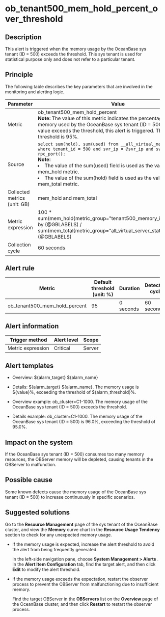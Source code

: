 ob_tenant500_mem_hold_percent_over_threshold 
=================================================================



**Description** 
------------------------------------

This alert is triggered when the memory usage by the OceanBase sys tenant (ID = 500) exceeds the threshold. This sys tenant is used for statistical purpose only and does not refer to a particular tenant.

Principle 
------------------------------

The following table describes the key parameters that are involved in the monitoring and alerting logic. 


|          Parameter           |                                                                                                                                                                                                                           Value                                                                                                                                                                                                                            |
|------------------------------|------------------------------------------------------------------------------------------------------------------------------------------------------------------------------------------------------------------------------------------------------------------------------------------------------------------------------------------------------------------------------------------------------------------------------------------------------------|
| Metric                       | ob_tenant500_mem_hold_percent </br>**Note:**  The value of this metric indicates the percentage of the memory used by the OceanBase sys tenant (ID = 500). When this value exceeds the threshold, this alert is triggered. The default threshold is 95%.                                                                                                                                                                         |
| Source                       | ```select sum(hold), sum(used) from __all_virtual_memory_info where tenant_id = 500 and svr_ip = @svr_ip and svr_port = rpc_port(); ```  </br>**Note:**  <li> The value of the sum(used) field is used as the value of the mem_hold metric.   </li><li> The value of the sum(hold) field is used as the value of the mem_total metric. </li>   |
| Collected metrics (unit: GB) | mem_hold and mem_total                                                                                                                                                                                                                                                                                                                                                                                                                                     |
| Metric expression            | 100 \* sum(mem_hold{metric_group="tenant500_memory_info",@LABELS}) by (@GBLABELS) / sum(mem_total{metric_group="all_virtual_server_stat",@LABELS}) by (@GBLABELS)                                                                                                                                                                                                                                                                                          |
| Collection cycle             | 60 seconds                                                                                                                                                                                                                                                                                                                                                                                                                                                 |



**Alert rule** 
-----------------------------------



|            Metric             | Default threshold (unit: %) | Duration  | Detection cycle | Time before clearance |
|-------------------------------|-----------------------------|-----------|-----------------|-----------------------|
| ob_tenant500_mem_hold_percent | 95                          | 0 seconds | 60 seconds      | 5 minutes             |



**Alert information** 
------------------------------------------



|  Trigger method   | Alert level | Scope  |
|-------------------|-------------|--------|
| Metric expression | Critical    | Server |



**Alert templates** 
----------------------------------------

* Overview: \${alarm_target} ${alarm_name}

  

* Details: \${alarm_target} \${alarm_name}. The memory usage is \${value}%, exceeding the threshold of ${alarm_threshold}%.

  

* Overview example: ob_cluster=C1-1000. The memory usage of the OceanBase sys tenant (ID = 500) exceeds the threshold.

  

* Details example: ob_cluster=C1-1000. The memory usage of the OceanBase sys tenant (ID = 500) is 96.0%, exceeding the threshold of 95.0%.

  




**Impact on the system** 
---------------------------------------------

If the OceanBase sys tenant (ID = 500) consumes too many memory resources, the OBServer memory will be depleted, causing tenants in the OBServer to malfunction.

**Possible cause** 
---------------------------------------

Some known defects cause the memory usage of the OceanBase sys tenant (ID = 500) to increase continuously in specific scenarios.

Suggested solutions 
----------------------------------------

Go to the **Resource Management** page of the sys tenant of the OceanBase cluster, and view the **Memory** curve chart in the **Resource Usage Tendency** section to check for any unexpected memory usage.

* If the memory usage is expected, increase the alert threshold to avoid the alert from being frequently generated. 

  In the left-side navigation pane, choose **System Management \> Alerts** . In the **Alert Item Configuration** tab, find the target alert, and then click **Edit** to modify the alert threshold.
  

* If the memory usage exceeds the expectation, restart the observer process to prevent the OBServer from malfunctioning due to insufficient memory. 

  Find the target OBServer in the **OBServers** list on the **Overview** page of the OceanBase cluster, and then click **Restart** to restart the observer process.
  




